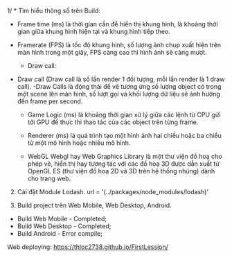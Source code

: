 1/ * Tìm hiểu thông số trên Build:
- Frame time (ms) là thời gian cần để hiển thị khung hình, là khoảng thời gian giữa khung hình hiện tại và khung hình tiếp theo.
- Framerate (FPS) là tốc độ khung hình, số lượng ảnh chụp xuất hiện trên màn hình trong một giây, FPS càng cao thì hình ảnh sẽ càng mượt.
  
   * Draw call:
- Draw call (Draw call là số lần render 1 đối tượng, mỗi lần render là 1 draw call).
-Draw Calls là động thái để vẽ tương ứng số lượng object có trong một scene lên màn hình, số lượt gọi và khối lượng dữ liệu sẽ ảnh hưởng đến frame per second.
  
   * Game Logic (ms) là khoảng thời gian xử lý giữa các lệnh từ CPU gửi tới GPU để thực thi thao tác của các object trên từng frame.
   
   * Renderer (ms) là quá trình tạo một hình ảnh hai chiều hoặc ba chiều từ một mô hình hoặc nhiều mô hình.
   
   * WebGL Webgl hay Web Graphics Library là một thư viện đồ hoạ cho phép vẽ, hiển thị hay tương tác với các đồ hoạ 3D được dẫn xuất từ OpenGL ES (thư viện đồ hoạ 2D và 3D trên hệ thống nhúng) dành cho trang web.

2. Cài đặt Module Lodash.
url = '(../packages/node_modules/lodash)'

3. Build project trên Web Mobile, Web Desktop, Android.
- Build Web Mobile - Completed;
- Build Web Desktop - Completed;
- Build Android - Error compile;

Web deploying: https://thloc2738.github.io/FirstLession/
